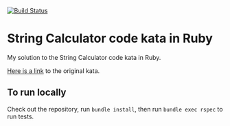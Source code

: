 [![Build Status](https://travis-ci.org/timrourke/string_calculator.svg?branch=master)](https://travis-ci.org/timrourke/string_calculator)

# String Calculator code kata in Ruby

My solution to the String Calculator code kata in Ruby.

[Here is a link](http://osherove.com/tdd-kata-1/) to the original kata.

## To run locally

Check out the repository, run `bundle install`, then run `bundle exec rspec` to run tests.

